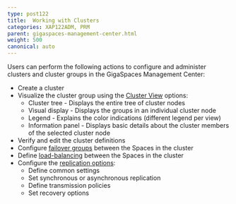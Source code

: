 ```yaml
---
type: post122
title:  Working with Clusters
categories: XAP122ADM, PRM
parent: gigaspaces-management-center.html
weight: 500
canonical: auto
---
```



Users can perform the following actions to configure and administer clusters and cluster groups in the GigaSpaces Management Center:

- Create a cluster
- Visualize the cluster group using the [Cluster View](./cluster-view-gigaspaces-browser.html) options:
  - Cluster tree - Displays the entire tree of cluster nodes
  - Visual display - Displays the groups in an individual cluster node
  - Legend - Explains the color indications (different legend per view)
  - Information panel - Displays basic details about the cluster members of the selected cluster node
- Verify and edit the cluster definitions
- Configure [failover groups](./failover-group-gigaspaces-browser.html) between the Spaces in the cluster
- Define [load-balancing](./load-balancing-group-gigaspaces-browser.html) between the Spaces in the cluster
- Configure the [replication options](./replication-group-gigaspaces-browser.html):
  - Define common settings
  - Set synchronous or asynchronous replication
  - Define transmission policies
  - Set recovery options







